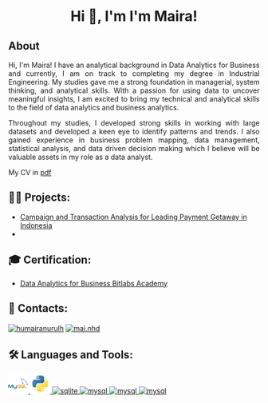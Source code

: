 <h1 align="center">Hi 👋, I'm I'm Maira!</h1>
<h2>About</h2>
<p align="justify"> Hi, I'm Maira! I have an analytical background in Data Analytics for Business and currently, I am on track to completing my degree in Industrial Engineering.  My studies gave me a strong foundation in managerial, system thinking, and analytical skills.  With a passion for using data to uncover meaningful insights, I am excited to bring my technical and analytical skills to the field of data analytics and business analytics.</p>

<p align="justify">Throughout my studies, I developed strong skills in working with large datasets and developed a keen eye to identify patterns and trends. I also gained experience in business problem mapping, data management, statistical analysis, and data driven decision making which I believe will be valuable assets in my role as a data analyst.</p>

My CV in [pdf](https://github.com/Maira-Nurul/Data-Analyst-Projects/blob/main/CV%20ATS_Humaira%20Nurul%20Hadi.pdf)

<h2>👩‍💻 Projects:</h2>

- [Campaign and Transaction Analysis for Leading Payment Getaway in Indonesia](https://github.com/Maira-Nurul/Campaign-and-Transaction-Analysis-for-a-Leading-Payement-Gateway-in-Indonesia)
- 


<h2>🎓 Certification:</h2>

- [Data Analytics for Business Bitlabs Academy](https://github.com/Maira-Nurul/Data-Analyst-Projects/blob/main/Bitlabs%20Certificate.pdf)


<h2>📧 Contacts:</h2>
<p align="left">
<a href="https://linkedin.com/in/humairanurulh" target="blank"><img align="center" src="https://raw.githubusercontent.com/rahuldkjain/github-profile-readme-generator/master/src/images/icons/Social/linked-in-alt.svg" alt="humairanurulh" height="30" width="40" /></a>
<a href="https://instagram.com/mai.nhd" target="blank"><img align="center" src="https://raw.githubusercontent.com/rahuldkjain/github-profile-readme-generator/master/src/images/icons/Social/instagram.svg" alt="mai.nhd" height="30" width="40" /></a>
</p>


<h2 align="left"> 🛠️ Languages and Tools:</h2>
<p align="left"> <a href="https://www.mysql.com/" target="_blank" rel="noreferrer"> <img src="https://raw.githubusercontent.com/devicons/devicon/master/icons/mysql/mysql-original-wordmark.svg" alt="mysql" width="40" height="40"/> </a> <a href="https://www.python.org" target="_blank" rel="noreferrer"> <img src="https://raw.githubusercontent.com/devicons/devicon/master/icons/python/python-original.svg" alt="python" width="40" height="40"/> </a> <a href="https://www.sqlite.org/" target="_blank" rel="noreferrer"> <img src="https://www.vectorlogo.zone/logos/sqlite/sqlite-icon.svg" alt="sqlite" width="40" height="40"/> </a> <a href="https://www.mysql.com/" target="_blank" rel="noreferrer"> <img src="https://images.softwaresuggest.com/software_logo/1518603850_ExtendSim-logo.png" alt="mysql" width="70" height="40"/> </a> <a href="https://www.mysql.com/" target="_blank" rel="noreferrer"> <img src="https://cdn.cs.1worldsync.com/a5/f2/a5f2cbeb-1245-453d-b46c-5a861e11ccdd.jpg" alt="mysql" width="50" height="40"/> </a> <a href="https://www.mysql.com/" target="_blank" rel="noreferrer"> <img src="https://1000logos.net/wp-content/uploads/2022/03/Tableau-Logo.jpg" alt="mysql" width="70" height="40"/> </a> </p>
